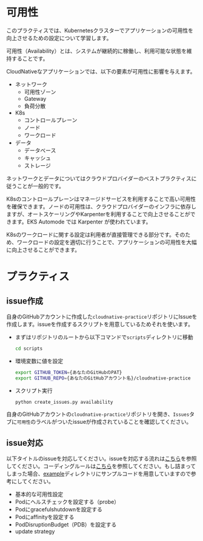 # 可用性

このプラクティスでは、Kubernetesクラスターでアプリケーションの可用性を向上させるための設定について学習します。

可用性（Availability）とは、システムが継続的に稼働し、利用可能な状態を維持することです。

CloudNativeなアプリケーションでは、以下の要素が可用性に影響を与えます。

- ネットワーク
  - 可用性ゾーン
  - Gateway
  - 負荷分散
- K8s
  - コントロールプレーン
  - ノード
  - ワークロード
- データ
  - データベース
  - キャッシュ
  - ストレージ

ネットワークとデータについてはクラウドプロバイダーのベストプラクティスに従うことが一般的です。

K8sのコントロールプレーンはマネージドサービスを利用することで高い可用性を確保できます。ノードの可用性は、クラウドプロバイダーのインフラに依存しますが、オートスケーリングやKarpenterを利用することで向上させることができます。EKS Automode では Karpenter が使われています。

K8sのワークロードに関する設定は利用者が直接管理できる部分です。そのため、ワークロードの設定を適切に行うことで、アプリケーションの可用性を大幅に向上させることができます。

# プラクティス

## issue作成

自身のGitHubアカウントに作成した`cloudnative-practice`リポジトリにIssueを作成します。issueを作成するスクリプトを用意しているためそれを使います。

- まずはリポジトリのルートから以下コマンドで`scripts`ディレクトリに移動

  ``` sh
  cd scripts
  ```

- 環境変数に値を設定

  ``` sh
  export GITHUB_TOKEN={あなたのGitHubのPAT}
  export GITHUB_REPO={あなたのGitHubアカウント名}/cloudnative-practice
  ```

- スクリプト実行

  ``` sh
  python create_issues.py availability
  ```

自身のGitHubアカウントの`cloudnative-practice`リポジトリを開き、`Issues`タブに`可用性`のラベルがついたissueが作成されていることを確認してください。

## issue対応

以下タイトルのissueを対応してください。issueを対応する流れは[こちら](./practice-flow.md)を参照してください。コーディングルールは[こちら](./coderule.md)を参照してください。もし詰まってしまった場合、[example](./example)ディレクトリにサンプルコードを用意していますので参考にしてください。

  - 基本的な可用性設定
  - Podにヘルスチェックを設定する（probe）
  - Podにgracefulshutdownを設定する
  - Podにaffinityを設定する
  - PodDisruptionBudget（PDB）を設定する
  - update strategy
